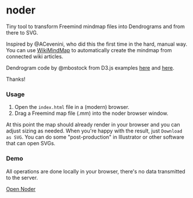 noder
=====

Tiny tool to transform Freemind mindmap files into Dendrograms and from there to SVG.

Inspired by @ACevenini, who did this the first time in the hard, manual way.
You can use [WikiMindMap](https://github.com/nyfelix/wikimindmap) to automatically create the mindmap from connected wiki articles.

Dendrogram code by @mbostock from D3.js examples [here](http://bl.ocks.org/mbostock/4063570) and [here](http://bl.ocks.org/mbostock/4063550).

Thanks!

### Usage

1. Open the `index.html` file in a  (modern) browser.
2. Drag a Freemind map file (.mm) into the noder browser window.

At this point the map should already render in your browser and you can adjust sizing as needed.
When you're happy with the result, just `Download as SVG`. You can do some "post-production" in Illustrator or other software that can open SVGs.

### Demo

All operations are done locally in your browser, there's no data transmitted to the server.

[Open Noder](http://neotoxic.de/noder)
